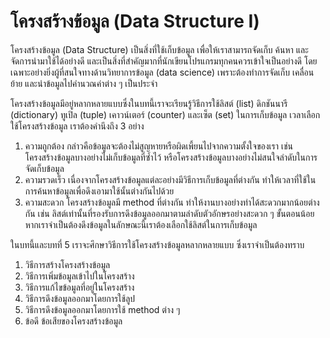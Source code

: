 # โครงสร้างข้อมูล (Data Structure I)
โครงสร้างข้อมูล (Data Structure) เป็นสิ่งที่ใช้เก็บข้อมูล เพื่อให้เราสามารถจัดเก็บ ค้นหา และจัดการนำมาใช้ได้อย่างดี และเป็นสิ่งที่สำคัญมากที่นักเขียนโปรแกรมทุกคนควรเข้าใจเป็นอย่างดี โดยเฉพาะอย่างยิ่งผู้ที่สนใจทางด้านวิทยาการข้อมูล (data science) เพราะต้องทำการจัดเก็บ เคลื่อนย้าย และนำข้อมูลไปคำนวณค่าต่าง ๆ เป็นประจำ

 โครงสร้างข้อมูลมีอยู่หลากหลายแบบซึ่งในบทนี้เราจะเรียนรู้วิธีการใช้ลิสต์ (list) ดิกชันนารี (dictionary) ทูเปิล (tuple) เคาวน์เตอร์ (counter) และเซ็ต (set) ในการเก็บข้อมูล เวลาเลือกใช้โครงสร้างข้อมูล เราต้องคำนึงถึง 3 อย่าง

1. ความถูกต้อง กล่าวคือข้อมูลจะต้องไม่สูญหายหรือผิดเพี้ยนไปจากความตั้งใจของเรา เช่น โครงสร้างข้อมูลบางอย่างไม่เก็บข้อมูลที่ซ้ำไว้ หรือโครงสร้างข้อมูลบางอย่างไม่สนใจลำดับในการจัดเก็บข้อมูล
2. ความรวดเร็ว เนื่องจากโครงสร้างข้อมูลแต่ละอย่างมีวิธีการเก็บข้อมูลที่ต่างกัน ทำให้เวลาที่ใช้ในการค้นหาข้อมูลเพื่อดึงเอามาใช้นั้นต่างกันไปด้วย
3. ความสะดวก โครงสร้างข้อมูลมี method ที่ต่างกัน ทำให้งานบางอย่างทำได้สะดวกมากน้อยต่างกัน เช่น ลิสต์เท่านั้นที่รองรับการดึงข้อมูลออกมาตามลำดับตัวอักษรอย่างสะดวก ๆ ขั้นตอนน้อย หากเราจำเป็นต้องดึงข้อมูลในลักษณะนี้เราต้องเลือกใช้ลิสต์ในการเก็บข้อมูล

ในบทนี้และบทที่ 5 เราจะศึกษาวิธีการใช้โครงสร้างข้อมูลหลากหลายแบบ ซึ่งเราจำเป็นต้องทราบ
1. วิธีการสร้างโครงสร้างข้อมูล
2. วิธีการเพิ่มข้อมูลเข้าไปในโครงสร้าง
3. วิธีการแก้ไขข้อมูลที่อยู่ในโครงสร้าง
4. วิธีการดึงข้อมูลออกมาโดยการใช้ลูป
5. วิธีการดึงข้อมูลออกมาโดยการใช้ method ต่าง ๆ 
6. ข้อดี ข้อเสียของโครงสร้างข้อมูล


```{tableofcontents}
```
